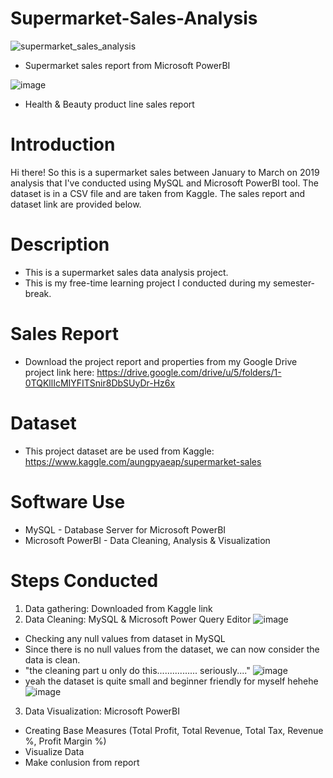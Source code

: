 # Supermarket-Sales-Analysis

![supermarket_sales_analysis](https://user-images.githubusercontent.com/79583429/155082939-a4226adb-7b6f-4990-a0c5-52a103305360.JPG)
- Supermarket sales report from Microsoft PowerBI

![image](https://user-images.githubusercontent.com/79583429/155087079-f9e9b579-aca8-4dc6-8da3-32ea055ef529.png)
- Health & Beauty product line sales report

# Introduction
Hi there! So this is a supermarket sales between January to March on 2019 analysis that I've conducted using MySQL and Microsoft PowerBI tool. The dataset is in a CSV file and are taken from Kaggle. The sales report and dataset link are provided below.

# Description
- This is a supermarket sales data analysis project.  
- This is my free-time learning project I conducted during my semester-break.

# Sales Report
- Download the project report and properties from my Google Drive project link here: https://drive.google.com/drive/u/5/folders/1-0TQKllIcMIYFITSnir8DbSUyDr-Hz6x

# Dataset
- This project dataset are be used from Kaggle: https://www.kaggle.com/aungpyaeap/supermarket-sales

# Software Use
- MySQL - Database Server for Microsoft PowerBI
- Microsoft PowerBI - Data Cleaning, Analysis & Visualization

# Steps Conducted
1. Data gathering: Downloaded from Kaggle link
2. Data Cleaning: MySQL & Microsoft Power Query Editor
![image](https://user-images.githubusercontent.com/79583429/155090066-117b8049-8e5a-4d5e-b1db-8989e87a6960.png)
- Checking any null values from dataset in MySQL
- Since there is no null values from the dataset, we can now consider the data is clean.
- "the cleaning part u only do this................ seriously...."
![image](https://user-images.githubusercontent.com/79583429/155093410-e10ca83e-6205-4746-b93d-6acba78e1517.png)
- yeah the dataset is quite small and beginner friendly for myself hehehe
![image](https://user-images.githubusercontent.com/79583429/155093723-21bf962c-7b49-4d56-b6e3-5a70aca707b4.png)

3. Data Visualization: Microsoft PowerBI
- Creating Base Measures (Total Profit, Total Revenue, Total Tax, Revenue %, Profit Margin %)
- Visualize Data
- Make conlusion from report

